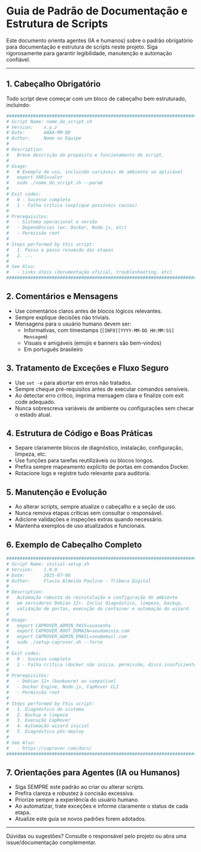 # Guia de Padrão de Documentação e Estrutura de Scripts

Este documento orienta agentes (IA e humanos) sobre o padrão obrigatório para documentação e estrutura de scripts neste projeto. Siga rigorosamente para garantir legibilidade, manutenção e automação confiável.

---

## 1. Cabeçalho Obrigatório
Todo script deve começar com um bloco de cabeçalho bem estruturado, incluindo:

```bash
########################################################################
# Script Name: nome_do_script.sh
# Version:    x.y.z
# Date:       AAAA-MM-DD
# Author:     Nome ou Equipe
#
# Description:
#   Breve descrição do propósito e funcionamento do script.
#
# Usage:
#   # Exemplo de uso, incluindo variáveis de ambiente se aplicável
#   export VAR1=valor
#   sudo ./nome_do_script.sh --param
#
# Exit codes:
#   0 - Sucesso completo
#   1 - Falha crítica (explique possíveis causas)
#
# Prerequisites:
#   - Sistema operacional e versão
#   - Dependências (ex: Docker, Node.js, etc)
#   - Permissão root
#
# Steps performed by this script:
#   1. Passo a passo resumido das etapas
#   2. ...
#
# See Also:
#   - Links úteis (documentação oficial, troubleshooting, etc)
########################################################################
```

## 2. Comentários e Mensagens
- Use comentários claros antes de blocos lógicos relevantes.
- Sempre explique decisões não triviais.
- Mensagens para o usuário humano devem ser:
  - Informativas, com timestamps (`[INFO][YYYY-MM-DD HH:MM:SS] Mensagem`)
  - Visuais e amigáveis (emojis e banners são bem-vindos)
  - Em português brasileiro

## 3. Tratamento de Exceções e Fluxo Seguro
- Use `set -e` para abortar em erros não tratados.
- Sempre cheque pré-requisitos antes de executar comandos sensíveis.
- Ao detectar erro crítico, imprima mensagem clara e finalize com exit code adequado.
- Nunca sobrescreva variáveis de ambiente ou configurações sem checar o estado atual.

## 4. Estrutura de Código e Boas Práticas
- Separe claramente blocos de diagnóstico, instalação, configuração, limpeza, etc.
- Use funções para tarefas reutilizáveis ou blocos longos.
- Prefira sempre mapeamento explícito de portas em comandos Docker.
- Rotacione logs e registre tudo relevante para auditoria.

## 5. Manutenção e Evolução
- Ao alterar scripts, sempre atualize o cabeçalho e a seção de uso.
- Nunca remova etapas críticas sem consultar o responsável.
- Adicione validações e inspeções extras quando necessário.
- Mantenha exemplos de uso atualizados e funcionais.

## 6. Exemplo de Cabeçalho Completo
```bash
########################################################################
# Script Name: initial-setup.sh
# Version:    1.0.0
# Date:       2025-07-06
# Author:     Flavio Almeida Paulino - Tribeca Digital
#
# Description:
#   Automação robusta da reinstalação e configuração do ambiente
#   em servidores Debian 12+. Inclui diagnóstico, limpeza, backup,
#   validação de portas, execução do container e automação do wizard.
#
# Usage:
#   export CAPROVER_ADMIN_PASS=suasenha
#   export CAPROVER_ROOT_DOMAIN=seudominio.com
#   export CAPROVER_ADMIN_EMAIL=seu@email.com
#   sudo ./setup-caprover.sh --force
#
# Exit codes:
#   0 - Sucesso completo
#   1 - Falha crítica (docker não inicia, permissão, disco insuficiente, portas ocupadas, etc)
#
# Prerequisites:
#   - Debian 12+ (bookworm) ou compatível
#   - Docker Engine, Node.js, CapRover CLI
#   - Permissão root
#
# Steps performed by this script:
#   1. Diagnóstico do sistema
#   2. Backup e limpeza
#   3. Execução CapRover
#   4. Automação wizard inicial
#   5. Diagnóstico pós-deploy
#
# See Also:
#   - https://caprover.com/docs/
########################################################################
```

## 7. Orientações para Agentes (IA ou Humanos)
- Siga SEMPRE este padrão ao criar ou alterar scripts.
- Prefira clareza e robustez à concisão excessiva.
- Priorize sempre a experiência do usuário humano.
- Ao automatizar, trate exceções e informe claramente o status de cada etapa.
- Atualize este guia se novos padrões forem adotados.

---

Dúvidas ou sugestões? Consulte o responsável pelo projeto ou abra uma issue/documentação complementar.
